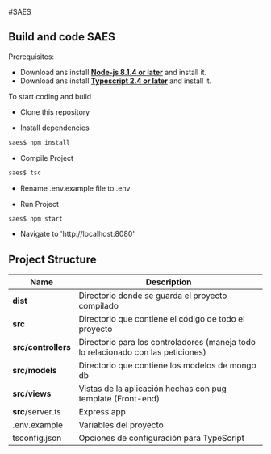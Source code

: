 #SAES

## Build and code SAES

Prerequisites:

 * Download ans install [**Node-js 8.1.4 or later**](https://nodejs.org/es/download/) and install it.
 * Download ans install [**Typescript 2.4 or later**](http://www.typescriptlang.org/) and install it.
 
 To start coding and build

 * Clone this repository
 
 * Install dependencies
 
  ```bash
 saes$ npm install
 ```
 * Compile Project
 
  ```bash
 saes$ tsc
 ```
 
 * Rename .env.example file to .env
 
 * Run Project
 
  ```bash
 saes$ npm start
 ```
 
 * Navigate to 'http://localhost:8080'
 
 
 ## Project Structure

| Name | Description |
| ------------------------ | --------------------------------------------------------------------------------------------- |
| **dist**                 | Directorio donde se guarda el proyecto compilado                                              |
| **src**                  | Directorio que contiene el código de todo el proyecto                                         |
| **src/controllers**      | Directorio para los controladores (maneja todo lo relacionado con las peticiones)             |
| **src/models**           | Directorio que contiene los modelos de mongo db                                               |
| **src/views**            | Vistas de la aplicación hechas con pug template (Front-end)                                   |
| **src**/server.ts        | Express app                                                                                   |
| .env.example             | Variables del proyecto                                                                        |
| tsconfig.json            | Opciones de configuración para TypeScript                                                     |
